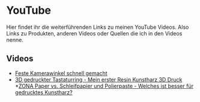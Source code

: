 # YouTube

Hier findet ihr die weiterführenden Links zu meinen YouTube Videos.
Also Links zu Produkten, anderen Videos oder Quellen die ich in den Videos nenne.


## Videos
* [Feste Kamerawinkel schnell gemacht](https://github.com/technikhobbyist/youtube/tree/main/shorts/Feste%20Kamerawinkel%20schnell%20gemacht)
* [3D gedruckter Tastaturring - Mein erster Resin Kunstharz 3D Druck](https://github.com/technikhobbyist/youtube/tree/main/videos/3D%20gedruckter%20Tastaturring%20-%20Mein%20erster%20Resin%20Kunstharz%203D%20Druck)
*[ZONA Paper vs. Schleifpapier und Polierpaste - Welches ist besser für gedrucktes Kunstharz?](https://github.com/technikhobbyist/youtube/tree/main/shorts/ZONA%20Paper%20vs.%20Schleifpapier%20und%20Polierpaste%20-%20Welches%20ist%20besser%20f%C3%BCr%20gedrucktes%20Kunstharz%3F%20%23shorts%20)